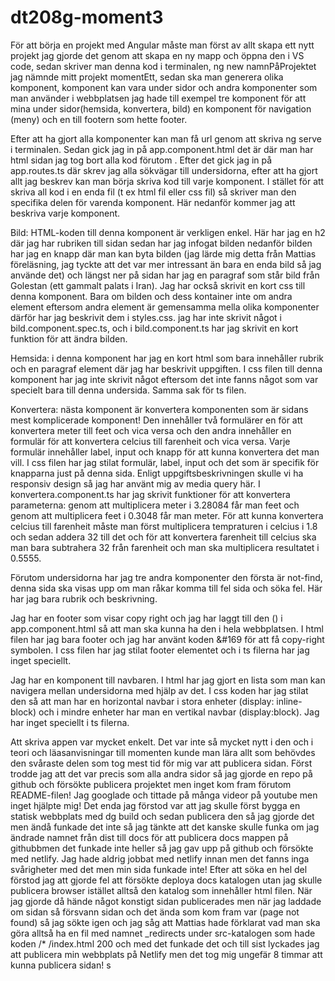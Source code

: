 # dt208g-moment3

För att börja en projekt med Angular måste man först av allt skapa ett nytt projekt jag gjorde det genom att skapa en ny mapp och öppna den i VS code, sedan skriver man denna kod i terminalen, ng new namnPåProjektet jag nämnde mitt projekt momentEtt, sedan ska man generera olika komponent, komponent kan vara under sidor och andra komponenter som man använder i webbplatsen jag hade till exempel tre komponent för att mina under sidor(hemsida, konvertera, bild) en komponent för navigation (meny) och en till footern som hette footer.

Efter att ha gjort alla komponenter kan man få url genom att skriva ng serve i terminalen. Sedan gick jag in på app.component.html det är där man har html sidan jag tog bort alla kod förutom <router-outlet>.
Efter det gick jag in på app.routes.ts där skrev jag alla sökvägar till undersidorna, efter att ha gjort allt jag beskrev kan man börja skriva kod till varje komponent. I stället för att skriva all kod i en enda fil (t ex html fil eller css fil) så skriver man den specifika delen för varenda komponent. Här nedanför kommer jag att beskriva varje komponent.

Bild: HTML-koden till denna komponent är verkligen enkel. Här har jag en h2 där jag har rubriken till sidan sedan har jag infogat bilden nedanför bilden har jag en knapp där man kan byta bilden (jag lärde mig detta från Mattias föreläsning, jag tyckte att det var mer intressant än bara en enda bild så jag använde det)  och längst ner på sidan har jag en paragraf som står bild från Golestan (ett gammalt palats i Iran).
Jag har också skrivit en kort css till denna komponent. Bara om bilden och dess kontainer inte om andra element eftersom andra element är gemensamma mella olika komponenter därför har jag beskrivit dem i styles.css.
jag har inte skrivit något i bild.component.spec.ts, och i bild.component.ts har jag  skrivit en kort funktion för att ändra bilden. 

Hemsida: i denna komponent har jag en kort html som bara innehåller rubrik och en paragraf element där jag har beskrivit uppgiften.
I css filen till denna komponent har jag inte skrivit något eftersom det inte fanns något som var specielt bara till denna undersida. Samma sak för ts filen.

Konvertera: nästa komponent är konvertera komponenten som är sidans mest komplicerade komponent! Den innehåller två formulärer en för att konvertera meter till feet och vica versa och den andra innehåller en formulär för att konvertera celcius till farenheit och vica versa. Varje formulär innehåller label, input och knapp för att kunna konvertera det man vill.
I css filen har jag stilat formulär, label, input och det som är specifik för knapparna just på denna sida. Enligt uppgiftsbeskrivningen skulle vi ha responsiv design så jag har använt mig av media query här. 
I konvertera.component.ts har jag skrivit funktioner för att konvertera parameterna:
genom att multiplicera meter i 3.28084 får man feet och genom att multiplicera feet i 0.3048 får man meter.
För att kunna konvertera celcius till farenheit måste man först multiplicera tempraturen i celcius i 1.8 och sedan addera 32 till det och för att konvertera farenheit till celcius ska man bara subtrahera 32 från farenheit och man ska multiplicera resultatet i 0.5555.

Förutom undersidorna har jag tre andra komponenter den första är  not-find, denna sida ska visas upp om man råkar komma till fel sida och söka fel. Här har jag bara rubrik och beskrivning.

Jag har en footer som visar copy right och jag har laggt till den (<app-footer></app-footer>) i app.component.html så att man ska kunna ha den i hela webbplatsen. I html filen har jag bara footer och jag har använt koden  &#169 för att få copy-right symbolen.  I css filen har jag stilat footer elementet och i ts filerna har jag inget speciellt. 

Jag har en komponent till navbaren. I html har jag gjort en lista som man kan navigera mellan undersidorna med hjälp av det. I css koden har jag stilat den så att man har en horizontal navbar i stora enheter (display: inline-block) och i mindre enheter har man en vertikal navbar (display:block). Jag har inget speciellt i ts filerna. 

Att skriva appen var mycket enkelt. Det var inte så mycket nytt i den och i teori och läasanvisningar till momenten kunde man lära allt som behövdes den svåraste delen som tog mest tid för mig var att publicera sidan. Först trodde jag att det var precis som alla andra sidor så jag gjorde en repo på github och försökte publicera projektet men inget kom fram förutom README-filen! Jag googlade och tittade på många videor på youtube men inget hjälpte mig! Det enda jag förstod var att jag skulle först bygga en statisk webbplats med dg build och sedan publicera den så jag gjorde det men ändå funkade det inte så jag tänkte att det kanske skulle funka om jag ändrade namnet från dist till docs för att publicera docs mappen på githubbmen det funkade inte heller så jag gav upp på github och försökte med netlify. Jag hade aldrig jobbat med netlify innan men det fanns inga svårigheter med det men min sida funkade inte! Efter att söka en hel del förstod jag att gjorde fel att försökte deploya docs katalogen utan jag skulle publicera browser istället alltså den katalog som innehåller html filen. När jag gjorde då hände något konstigt sidan publicerades men när jag laddade om sidan så försvann sidan och det ända som kom fram var  (page  not found) så jag sökte igen och jag såg att Mattias hade förklarat vad man ska göra alltså ha en fil med namnet _redirects under src-katalogen som hade koden  /* /index.html 200 och med det funkade det och till sist lyckades jag att publicera min webbplats på Netlify men det tog mig ungefär 8 timmar att kunna publicera sidan! s
